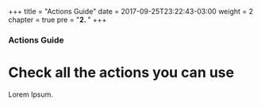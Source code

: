 +++
title = "Actions Guide"
date = 2017-09-25T23:22:43-03:00
weight = 2
chapter = true
pre = "<b>2. </b>"
+++

### Actions Guide

# Check all the actions you can use

Lorem Ipsum.